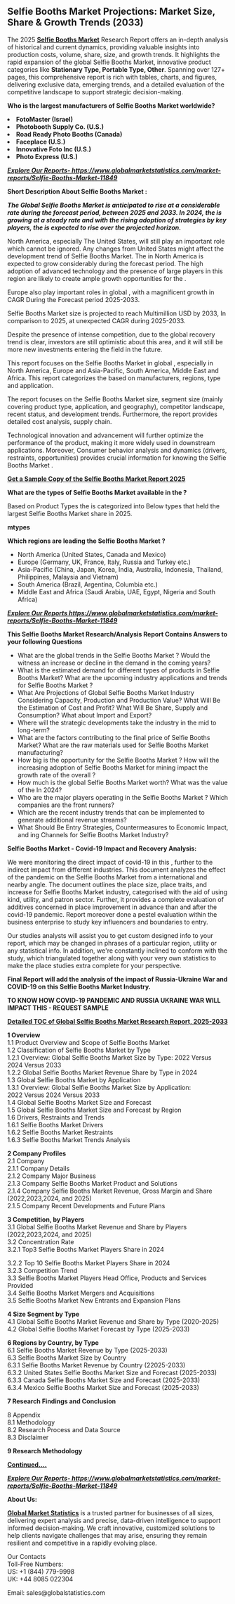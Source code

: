 <h2>Selfie Booths Market Projections: Market Size, Share & Growth Trends (2033)</h2><p>The 2025 <strong><a href="https://www.globalmarketstatistics.com/market-reports/Selfie-Booths-Market-11849">Selfie Booths Market</a></strong> Research Report offers an in-depth analysis of historical and current dynamics, providing valuable insights into production costs, volume, share, size, and growth trends. It highlights the rapid expansion of the global Selfie Booths Market, innovative product categories like <strong>Stationary Type, Portable Type, Other</strong>. Spanning over 127+ pages, this comprehensive report is rich with tables, charts, and figures, delivering exclusive data, emerging trends, and a detailed evaluation of the competitive landscape to support strategic decision-making.</p><p><strong>Who is the largest manufacturers of Selfie Booths Market worldwide?</strong></p><p><strong><li>FotoMaster (Israel)<li>Photobooth Supply Co. (U.S.)<li>Road Ready Photo Booths (Canada)<li>Faceplace (U.S.)<li>Innovative Foto Inc (U.S.)<li>Photo Express (U.S.)</strong></p><p><strong><em><a href="https://www.globalmarketstatistics.com/market-reports/Selfie-Booths-Market-11849">Explore Our Reports-&nbsp;https://www.globalmarketstatistics.com/market-reports/Selfie-Booths-Market-11849</a></em></strong></p><p><strong>Short Description About Selfie Booths Market :</strong></p><p><strong><em>The Global Selfie Booths Market is anticipated to rise at a considerable rate during the forecast period, between 2025 and 2033. In 2024, the is growing at a steady rate and with the rising adoption of strategies by key players, the is expected to rise over the projected horizon.</em></strong></p><p>North America, especially The United States, will still play an important role which cannot be ignored. Any changes from United States might affect the development trend of Selfie Booths Market. The in North America is expected to grow considerably during the forecast period. The high adoption of advanced technology and the presence of large players in this region are likely to create ample growth opportunities for the .</p><p>Europe also play important roles in global , with a magnificent growth in CAGR During the Forecast period 2025-2033.</p><p>Selfie Booths Market size is projected to reach Multimillion USD by 2033, In comparison to 2025, at unexpected CAGR during 2025-2033.</p><p>Despite the presence of intense competition, due to the global recovery trend is clear, investors are still optimistic about this area, and it will still be more new investments entering the field in the future.</p><p>This report focuses on the Selfie Booths Market in global , especially in North America, Europe and Asia-Pacific, South America, Middle East and Africa. This report categorizes the based on manufacturers, regions, type and application.</p><p>The report focuses on the Selfie Booths Market size, segment size (mainly covering product type, application, and geography), competitor landscape, recent status, and development trends. Furthermore, the report provides detailed cost analysis, supply chain.</p><p>Technological innovation and advancement will further optimize the performance of the product, making it more widely used in downstream applications. Moreover, Consumer behavior analysis and dynamics (drivers, restraints, opportunities) provides crucial information for knowing the Selfie Booths Market .</p><p><strong><a href="https://www.globalmarketstatistics.com/market-reports/Selfie-Booths-Market-11849">Get a Sample Copy of the Selfie Booths Market Report 2025</a></strong></p><p><strong>What are the types of Selfie Booths Market available in the ?</strong></p><p>Based on Product Types the is categorized into Below types that held the largest Selfie Booths Market share in 2025.</p><p><strong>mtypes</strong></p><p><strong>Which regions are leading the Selfie Booths Market ?</strong></p><ul><li>North America (United States, Canada and Mexico)</li><li>Europe (Germany, UK, France, Italy, Russia and Turkey etc.)</li><li>Asia-Pacific (China, Japan, Korea, India, Australia, Indonesia, Thailand, Philippines, Malaysia and Vietnam)</li><li>South America (Brazil, Argentina, Columbia etc.)</li><li>Middle East and Africa (Saudi Arabia, UAE, Egypt, Nigeria and South Africa)</li></ul><p><strong><em><a href="https://www.globalmarketstatistics.com/market-reports/Selfie-Booths-Market-11849">Explore Our Reports https://www.globalmarketstatistics.com/market-reports/Selfie-Booths-Market-11849</a></em></strong></p><p><strong>This Selfie Booths Market Research/Analysis Report Contains Answers to your following Questions</strong></p><ul><li>What are the global trends in the Selfie Booths Market ? Would the witness an increase or decline in the demand in the coming years?</li><li>What is the estimated demand for different types of products in Selfie Booths Market? What are the upcoming industry applications and trends for Selfie Booths Market ?</li><li>What Are Projections of Global Selfie Booths Market Industry Considering Capacity, Production and Production Value? What Will Be the Estimation of Cost and Profit? What Will Be Share, Supply and Consumption? What about Import and Export?</li><li>Where will the strategic developments take the industry in the mid to long-term?</li><li>What are the factors contributing to the final price of Selfie Booths Market? What are the raw materials used for Selfie Booths Market manufacturing?</li><li>How big is the opportunity for the Selfie Booths Market ? How will the increasing adoption of Selfie Booths Market for mining impact the growth rate of the overall ?</li><li>How much is the global Selfie Booths Market worth? What was the value of the In 2024?</li><li>Who are the major players operating in the Selfie Booths Market ? Which companies are the front runners?</li><li>Which are the recent industry trends that can be implemented to generate additional revenue streams?</li><li>What Should Be Entry Strategies, Countermeasures to Economic Impact, and ing Channels for Selfie Booths Market Industry?</li></ul><p><strong>Selfie Booths Market - Covid-19 Impact and Recovery Analysis:</strong></p><p>We were monitoring the direct impact of covid-19 in this , further to the indirect impact from different industries. This document analyzes the effect of the pandemic on the Selfie Booths Market from a international and nearby angle. The document outlines the place size, place traits, and increase for Selfie Booths Market industry, categorised with the aid of using kind, utility, and patron sector. Further, it provides a complete evaluation of additives concerned in place improvement in advance than and after the covid-19 pandemic. Report moreover done a pestel evaluation within the business enterprise to study key influencers and boundaries to entry.</p><p>Our studies analysts will assist you to get custom designed info to your report, which may be changed in phrases of a particular region, utility or any statistical info. In addition, we're constantly inclined to conform with the study, which triangulated together along with your very own statistics to make the place studies extra complete for your perspective.</p><p><strong>Final Report will add the analysis of the impact of Russia-Ukraine War and COVID-19 on this Selfie Booths Market Industry.</strong></p><p><strong>TO KNOW HOW COVID-19 PANDEMIC AND RUSSIA UKRAINE WAR WILL IMPACT THIS - REQUEST SAMPLE</strong></p><p><strong><a href="https://www.globalmarketstatistics.com/market-reports/Selfie-Booths-Market-11849">Detailed TOC of Global Selfie Booths Market Research Report, 2025-2033</a></strong></p><p><strong>1 Overview</strong><br /> 1.1 Product Overview and Scope of Selfie Booths Market<br /> 1.2 Classification of Selfie Booths Market by Type<br /> 1.2.1 Overview: Global Selfie Booths Market Size by Type: 2022 Versus 2024 Versus 2033<br /> 1.2.2 Global Selfie Booths Market Revenue Share by Type in 2024<br /> 1.3 Global Selfie Booths Market by Application<br /> 1.3.1 Overview: Global Selfie Booths Market Size by Application: 2022&nbsp;Versus 2024 Versus 2033<br /> 1.4 Global Selfie Booths Market Size and Forecast<br /> 1.5 Global Selfie Booths Market Size and Forecast by Region<br /> 1.6 Drivers, Restraints and Trends<br /> 1.6.1 Selfie Booths Market Drivers<br /> 1.6.2 Selfie Booths Market Restraints<br /> 1.6.3 Selfie Booths Market Trends Analysis</p><p><strong>2 Company Profiles</strong><br /> 2.1 Company<br /> 2.1.1 Company Details<br /> 2.1.2 Company Major Business<br /> 2.1.3 Company Selfie Booths Market Product and Solutions<br /> 2.1.4 Company Selfie Booths Market Revenue, Gross Margin and Share (2022,2023,2024, and 2025)<br /> 2.1.5 Company Recent Developments and Future Plans</p><p><strong>3 Competition, by Players</strong><br /> 3.1 Global Selfie Booths Market Revenue and Share by Players (2022,2023,2024, and 2025)<br /> 3.2 Concentration Rate<br /> 3.2.1 Top3 Selfie Booths Market Players Share in 2024</p><p>3.2.2 Top 10 Selfie Booths Market Players Share in 2024<br /> 3.2.3 Competition Trend<br /> 3.3 Selfie Booths Market Players Head Office, Products and Services Provided<br /> 3.4 Selfie Booths Market Mergers and Acquisitions<br /> 3.5 Selfie Booths Market New Entrants and Expansion Plans</p><p><strong>4 Size Segment by Type</strong><br /> 4.1 Global Selfie Booths Market Revenue and Share by Type (2020-2025)<br /> 4.2 Global Selfie Booths Market Forecast by Type (2025-2033)</p><p><strong>6 Regions by Country, by Type</strong><br /> 6.1 Selfie Booths Market Revenue by Type (2025-2033)<br /> 6.3 Selfie Booths Market Size by Country<br /> 6.3.1 Selfie Booths Market Revenue by Country (22025-2033)<br /> 6.3.2 United States Selfie Booths Market Size and Forecast (2025-2033)<br /> 6.3.3 Canada Selfie Booths Market Size and Forecast (2025-2033)<br /> 6.3.4 Mexico Selfie Booths Market Size and Forecast (2025-2033)</p><p><strong>7 Research Findings and Conclusion</strong></p><p>8 Appendix<br /> 8.1 Methodology<br /> 8.2 Research Process and Data Source<br /> 8.3 Disclaimer</p><p><strong>9 Research Methodology</strong></p><p><strong><a href="https://www.globalmarketstatistics.com/market-reports/Selfie-Booths-Market-11849">Continued&hellip;.</a></strong></p><p><strong><em><a href="https://www.globalmarketstatistics.com/market-reports/Selfie-Booths-Market-11849">Explore Our Reports-&nbsp;https://www.globalmarketstatistics.com/market-reports/Selfie-Booths-Market-11849</a></em></strong></p><p><strong>About Us:</strong></p><p><strong><a href="https://www.globalmarketstatistics.com/">Global Market Statistics</a></strong> is a trusted partner for businesses of all sizes, delivering expert analysis and precise, data-driven intelligence to support informed decision-making. We craft innovative, customized solutions to help clients navigate challenges that may arise, ensuring they remain resilient and competitive in a rapidly evolving place.</p><p>Our Contacts<br /> Toll-Free Numbers:<br /> US: +1 (844) 779-9998<br /> UK: +44 8085 022304</p><p>Email: sales@globalstatistics.com</p>

